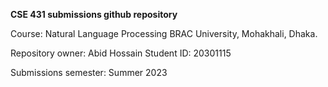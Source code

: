 

**CSE 431 submissions github repository**

Course: Natural Language Processing
BRAC University, Mohakhali, Dhaka.

Repository owner: Abid Hossain
Student ID: 20301115

Submissions semester: Summer 2023


